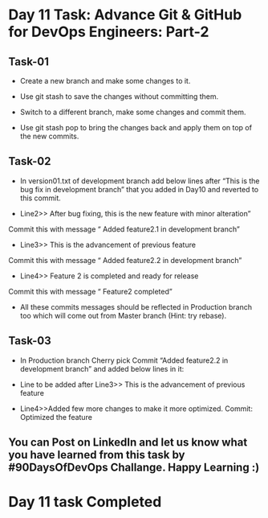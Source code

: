 # Day 11 Task: Advance Git & GitHub for DevOps Engineers: Part-2

## Task-01

- Create a new branch and make some changes to it.

- Use git stash to save the changes without committing them.

- Switch to a different branch, make some changes and commit them.

- Use git stash pop to bring the changes back and apply them on top of the new commits.

## Task-02

- In version01.txt of development branch add below lines after “This is the bug fix in development branch” that you added in Day10 and reverted to this commit.

- Line2>> After bug fixing, this is the new feature with minor alteration”

Commit this with message “ Added feature2.1 in development branch”

- Line3>> This is the advancement of previous feature

Commit this with message “ Added feature2.2 in development branch”

- Line4>> Feature 2 is completed and ready for release

Commit this with message “ Feature2 completed”

- All these commits messages should be reflected in Production branch too which will come out from Master branch (Hint: try rebase).

## Task-03

- In Production branch Cherry pick Commit “Added feature2.2 in development branch” and added below lines in it:

- Line to be added after Line3>> This is the advancement of previous feature

- Line4>>Added few more changes to make it more optimized.
Commit: Optimized the feature


## You can Post on LinkedIn and let us know what you have learned from this task by #90DaysOfDevOps Challange. Happy Learning :)

# Day 11 task Completed
